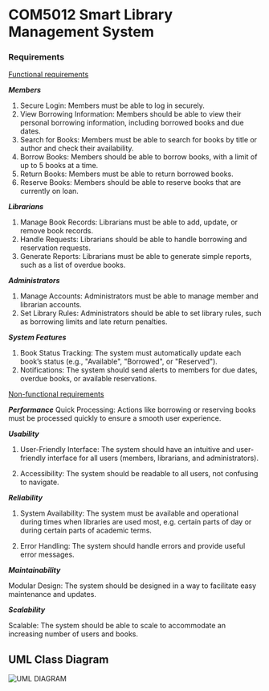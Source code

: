 # COM5012 Smart Library Management System

### Requirements

<u>Functional requirements</u>

***Members***
1. Secure Login: Members must be able to log in securely.
2. View Borrowing Information: Members should be able to view their personal borrowing information, including borrowed books and due dates.
3. Search for Books: Members must be able to search for books by title or author and check their availability.
4. Borrow Books: Members should be able to borrow books, with a limit of up to 5 books at a time.
5. Return Books: Members must be able to return borrowed books.
6. Reserve Books: Members should be able to reserve books that are currently on loan.

***Librarians***
1. Manage Book Records: Librarians must be able to add, update, or remove book records.
2. Handle Requests: Librarians should be able to handle borrowing and reservation requests.
3. Generate Reports: Librarians must be able to generate simple reports, such as a list of overdue books.

***Administrators***
1. Manage Accounts: Administrators must be able to manage member and librarian accounts.
2. Set Library Rules: Administrators should be able to set library rules, such as borrowing limits and late return penalties.

***System Features***
1. Book Status Tracking: The system must automatically update each book’s status (e.g., "Available", "Borrowed", or "Reserved").
2. Notifications: The system should send alerts to members for due dates, overdue books, or available reservations.

<u>Non-functional requirements</u>

***Performance***
Quick Processing: Actions like borrowing or reserving books must be processed quickly to ensure a smooth user experience.

***Usability***
1. User-Friendly Interface: The system should have an intuitive and user-friendly interface for all users (members, librarians, and administrators).

2. Accessibility: The system should be readable to all users, not confusing to navigate.

***Reliability***
1. System Availability: The system must be available and operational during times when libraries are used most, e.g. certain parts of day or during certain parts of academic terms.

2. Error Handling: The system should handle errors and provide useful error messages.

***Maintainability***

Modular Design: The system should be designed in a way to facilitate easy maintenance and updates.

***Scalability***

Scalable: The system should be able to scale to accommodate an increasing number of users and books.

## UML Class Diagram

![UML DIAGRAM](https://github.com/user-attachments/assets/77a1412f-312e-45e1-aff2-3fe19db5dcc6)


